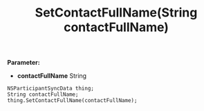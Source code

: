 ﻿---
uid: crmscript_ref_NSParticipantSyncData_SetContactFullName
title: SetContactFullName(String contactFullName)
intellisense: NSParticipantSyncData.SetContactFullName
keywords: NSParticipantSyncData, GetContactFullName
so.topic: reference
---



**Parameter:** 
 - **contactFullName** String

```crmscript
NSParticipantSyncData thing;
String contactFullName;
thing.SetContactFullName(contactFullName);
```

